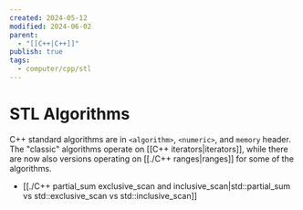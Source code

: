 ```yaml
---
created: 2024-05-12
modified: 2024-06-02
parent:
  - "[[C++|C++]]"
publish: true
tags:
  - computer/cpp/stl
---
```


# STL Algorithms
C++ standard algorithms are in `<algorithm>`, `<numeric>`, and `memory` header. The "classic" algorithms operate on [[C++ iterators|iterators]], while there are now also versions operating on [[./C++ ranges|ranges]] for some of the algorithms.

- [[./C++ partial_sum exclusive_scan and inclusive_scan|std::partial_sum vs std::exclusive_scan vs std::inclusive_scan]]